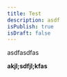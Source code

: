 ```yaml
---
title: Test
description: asdf
isPublish: true
isDraft: false
---
```

asdfasdfas

**akjl;sdfjl;kfas**

